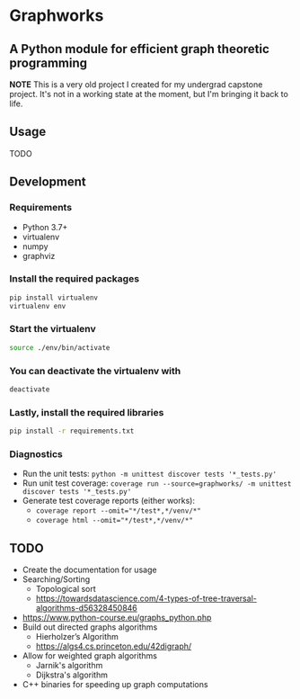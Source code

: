 # Graphworks

## A Python module for efficient graph theoretic programming

**NOTE** This is a very old project I created for my undergrad capstone project.
It's not in a working state at the moment, but I'm bringing it back to life.

## Usage

TODO

## Development

### Requirements

- Python 3.7+
- virtualenv
- numpy
- graphviz

### Install the required packages

```sh
pip install virtualenv
virtualenv env
```

### Start the virtualenv

```sh
source ./env/bin/activate
```

### You can deactivate the virtualenv with

```sh
deactivate
```

### Lastly, install the required libraries

```sh
pip install -r requirements.txt
```

### Diagnostics

- Run the unit tests: `python -m unittest discover tests '*_tests.py'`
- Run unit test coverage: `coverage run --source=graphworks/ -m unittest discover tests '*_tests.py'`
- Generate test coverage reports (either works):
  - `coverage report --omit="*/test*,*/venv/*"`
  - `coverage html --omit="*/test*,*/venv/*"`

## TODO

- Create the documentation for usage
- Searching/Sorting
  - Topological sort
  - <https://towardsdatascience.com/4-types-of-tree-traversal-algorithms-d56328450846>
- <https://www.python-course.eu/graphs_python.php>
- Build out directed graphs algorithms
  - Hierholzer’s Algorithm
  - <https://algs4.cs.princeton.edu/42digraph/>
- Allow for weighted graph algorithms
  - Jarnik's algorithm
  - Dijkstra's algorithm
- C++ binaries for speeding up graph computations

